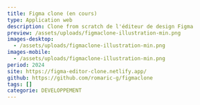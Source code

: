 ```yaml
---
title: Figma clone (en cours)
type: Application web
description: Clone from scratch de l'éditeur de design Figma
preview: /assets/uploads/figmaclone-illustration-min.png
images-desktop:
  - /assets/uploads/figmaclone-illustration-min.png
images-mobile:
  - /assets/uploads/figmaclone-illustration-min.png
period: 2024
site: https://figma-editor-clone.netlify.app/
github: https://github.com/romaric-g/figmaclone
tags: []
categorie: DEVELOPPEMENT
---
```


